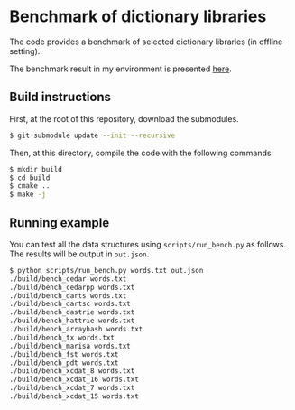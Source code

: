 # Benchmark of dictionary libraries

The code provides a benchmark of selected dictionary libraries (in offline setting).

The benchmark result in my environment is presented [here](https://github.com/kampersanda/xcdat#performance).

## Build instructions

First, at the root of this repository, download the submodules.

```sh
$ git submodule update --init --recursive
```

Then, at this directory, compile the code with the following commands:

```sh
$ mkdir build
$ cd build
$ cmake ..
$ make -j
```

## Running example

You can test all the data structures using `scripts/run_bench.py` as follows. The results will be output in `out.json`.

```sh
$ python scripts/run_bench.py words.txt out.json
./build/bench_cedar words.txt
./build/bench_cedarpp words.txt
./build/bench_darts words.txt
./build/bench_dartsc words.txt
./build/bench_dastrie words.txt
./build/bench_hattrie words.txt
./build/bench_arrayhash words.txt
./build/bench_tx words.txt
./build/bench_marisa words.txt
./build/bench_fst words.txt
./build/bench_pdt words.txt
./build/bench_xcdat_8 words.txt
./build/bench_xcdat_16 words.txt
./build/bench_xcdat_7 words.txt
./build/bench_xcdat_15 words.txt
```


